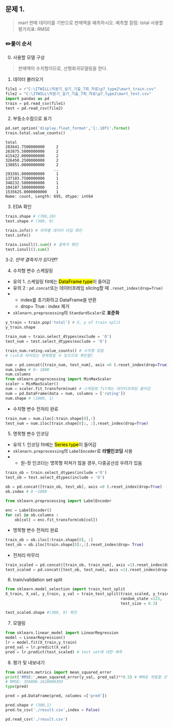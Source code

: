 문제 1. 
--
> mart 판매 데이터를 기반으로 판매액을 예측하시오.
> 예측할 칼럼: total
> 사용할 평가지표: RMSE

### ✏️풀이 순서 
0. 사용할 모델 구상
> 판매액이 수치형이므로, 선형회귀모델링을 한다.   
1. 데이터 불러오기 
```python
file1 = r"C:\ITWILL\빅분기_실기_기출_7회_자료\p7_type2\mart_train.csv"
file2 = "C:\ITWILL\빅분기_실기_기출_7회_자료\p7_type2\mart_test.csv"
import pandas as pd 
train = pd.read_csv(file1)
test = pd.read_csv(file2)
```

2. 부동소수점으로 표기
```python
pd.set_option('display.float_format','{:.10f}'.format)
train.total.value_counts()
```
```
total
283641.7500000000     2
263875.5000000000     2
415422.0000000000     2
326450.2500000000     2
130851.0000000000     2
                     ..
293391.0000000000     1
137103.7500000000     1
348232.5000000000     1
104107.5000000000     1
1535625.0000000000    1
Name: count, Length: 695, dtype: int64
```

3. EDA 확인 
```python
train.shape # (700,10)
test.shape # (300, 9) 

train.info() # 피쳐별 데이터 타입 확인 
test.info() 

train.isnull().sum() # 결측치 확인 
test.isnull().sum()
```
3-2. *만약 결측치가 있다면?*




4. 수치형 변수 스케일링
* 유의 1. 스케일링 fit에는 <mark>DataFrame type</mark>이 들어감 
* 유의 2 : ```pd.concat```또는 데이터프레임 slicing할 때 ```.reset_index(drop=True)```
* * index를 초기화하고 DataFrame을 반환
  * drop= True : index 제거
* ```sklenarn.preprocessing```의 ```StandardScaler```로 **표준화** 
```python
y_train = train.pop('total') # X, y of train split
y_train.shape

train_num = train.select_dtypes(exclude = 'O')
test_num = test.select_dtypes(exclude = 'O')

train_num.rating.value_counts() # 수치형 맞음 
# (int로 되어있는 명목형일 수 있으므로 확인함)

num = pd.concat([train_num, test_num], axis =0 ).reset_index(drop=True)
num.index # 0~ 1000
num.columns
from sklearn.preprocessing import MinMaxScaler 
scaler = MinMaxScaler() 
num = scaler.fit_transform(num) # 스케일링 fit에는 데이터프레임 들어감 
num = pd.DataFrame(data = num, columns = ['rating'])
num.shape # (1000, 1)
```

* 수치형 변수 전처리 완료
```python
train_num = num.iloc[:train.shape[0],:]
test_num = num.iloc[train.shape[0]:, :].reset_index(drop=True)
```

5. 명목형 변수 인코딩
* 유의 1. 인코딩 fit에는 <mark>Series type</mark>이 들어감
* ```sklenarn.preprocessing```의 ```LabelEncoder```로 **라벨인코딩** 사용
* * 원-핫 인코더는 명목형 피쳐가 많을 경우, 다중공선성 우려가 있음
```python
train_ob = train.select_dtypes(include ='O')
test_ob = test.select_dtypes(include = 'O')

ob = pd.concat([train_ob, test_ob], axis =0 ).reset_index(drop=True)
ob.index # 0 ~1000 

from sklearn.preprocessing import LabelEncoder 

enc = LabelEncoder() 
for col in ob.columns : 
    ob[col] = enc.fit_transform(ob[col]) 
```

* 명목형 변수 전처리 완료
```python
train_ob = ob.iloc[:train.shape[0], :]
test_ob = ob.iloc[train.shape[0]:,:].reset_index(drop= True)
```

* 전처리 마무리
```python
train_scaled = pd.concat([train_ob, train_num], axis =1).reset_index(drop=True)
test_scaled = pd.concat([test_ob, test_num], axis =1).reset_index(drop=True)
```
6. train/validation set split
```python
from sklearn.model_selection import train_test_split 
X_train, X_val, y_train, y_val = train_test_split(train_scaled, y_train, 
                                                  random_state =123, 
                                                  test_size = 0.3)

test_scaled.shape #(300, 9) 확인 
```

7. 모델링
```python
from sklearn.linear_model import LinearRegression 
model = LinearRegression() 
lr = model.fit(X_train,y_train)
pred_val = lr.predict(X_val)
pred = lr.predict(test_scaled) # test set에 대한 예측 
```

8. 평가 및 내보내기
```python
from sklearn.metrics import mean_squared_error 
print('RMSE:',mean_squared_error(y_val, pred_val)**0.5) # RMSE 적용할 것
# RMSE: 356806.1620006393
type(pred)

pred = pd.DataFrame(pred, columns =['pred'])

pred.shape # (300,1)
pred.to_csv('./result.csv',index = False)

pd.read_csv('./result.csv')
```
